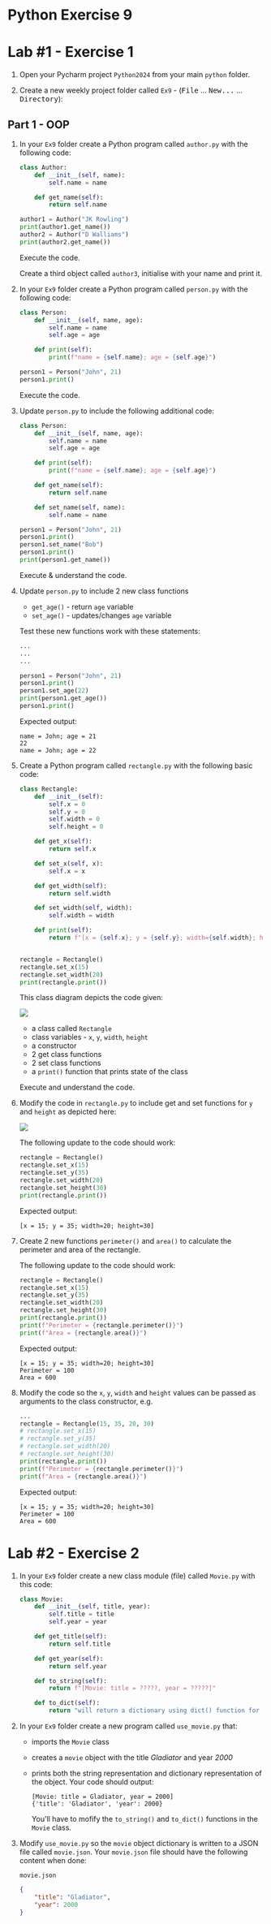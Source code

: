 # Python Exercise 9

# Lab #1 - Exercise 1

1. Open your Pycharm project `Python2024` from your main `python` folder.

1. Create a new weekly project folder called `Ex9` -  (<kbd>File</kbd> ... <kbd>New...</kbd> ... <kbd>Directory</kbd>):

## Part 1 - OOP 

1.  In your `Ex9` folder create a Python program called `author.py` with the following code:

    ```python
    class Author:
        def __init__(self, name):
            self.name = name

        def get_name(self):
            return self.name

    author1 = Author("JK Rowling")
    print(author1.get_name())
    author2 = Author("D Walliams")
    print(author2.get_name())
    ```  
    
    Execute the code.  
    
    Create a third object called `author3`, initialise with your name and print it.

1.  In your `Ex9` folder create a Python program called `person.py` with the following code:

    ```python
    class Person:
        def __init__(self, name, age):
            self.name = name
            self.age = age

        def print(self):
            print(f"name = {self.name}; age = {self.age}")

    person1 = Person("John", 21)
    person1.print()
    ```

    Execute the code. 
    
2.  Update `person.py` to include the following additional code:

    ```python
    class Person:
        def __init__(self, name, age):
            self.name = name
            self.age = age

        def print(self):
            print(f"name = {self.name}; age = {self.age}")

        def get_name(self):
            return self.name

        def set_name(self, name):
            self.name = name

    person1 = Person("John", 21)
    person1.print()
    person1.set_name("Bob")
    person1.print()
    print(person1.get_name())
    ```

    Execute & understand the code. 

1.  Update `person.py` to include 2 new class functions

    - `get_age()`  - return `age` variable
    - `set_age()`  - updates/changes `age` variable


    Test these new functions work with these statements:

    ```python
    ...
    ...
    ...

    person1 = Person("John", 21)
    person1.print()
    person1.set_age(22)
    print(person1.get_age())
    person1.print()    
    ```

    Expected output:
    ```
    name = John; age = 21
    22
    name = John; age = 22
    ```


2.  Create a Python program called `rectangle.py` with the following basic code:    
    
    ```python
    class Rectangle:
        def __init__(self):
            self.x = 0
            self.y = 0
            self.width = 0
            self.height = 0

        def get_x(self):
            return self.x

        def set_x(self, x):
            self.x = x

        def get_width(self):
            return self.width

        def set_width(self, width):
            self.width = width

        def print(self):
            return f"[x = {self.x}; y = {self.y}; width={self.width}; height={self.height}]"


    rectangle = Rectangle()
    rectangle.set_x(15)
    rectangle.set_width(20)
    print(rectangle.print())
    ```  

    This class diagram depicts the code given:

    ![](images/rectangle1.png)

    - a class called `Rectangle`
    - class variables - `x`, `y`, `width`, `height`
    - a constructor
    - 2 get class functions
    - 2 set class functions
    - a `print()` function that prints state of the class
  
    Execute and understand the code.

1.  Modify the code in `rectangle.py` to include get and set functions for `y` and `height` as depicted here:

    ![](images/rectangle2.png)

    The following update to the code should work:

    ```python
    rectangle = Rectangle()
    rectangle.set_x(15)
    rectangle.set_y(35)
    rectangle.set_width(20)
    rectangle.set_height(30)
    print(rectangle.print())
    ```

    Expected output:
    ```
    [x = 15; y = 35; width=20; height=30]
    ```

1.  Create 2 new functions `perimeter()` and `area()` to calculate the perimeter and area of the rectangle.

    The following update to the code should work:

    ```python
    rectangle = Rectangle()
    rectangle.set_x(15)
    rectangle.set_y(35)
    rectangle.set_width(20)
    rectangle.set_height(30)
    print(rectangle.print())
    print(f"Perimeter = {rectangle.perimeter()}")
    print(f"Area = {rectangle.area()}")
    ```

    Expected output:
    ```
    [x = 15; y = 35; width=20; height=30]
    Perimeter = 100
    Area = 600
    ```

1.  Modify the code so the `x`, `y`, `width` and `height` values can be passed as arguments to the class constructor, e.g.

    ```python
    ...
    rectangle = Rectangle(15, 35, 20, 30)
    # rectangle.set_x(15)
    # rectangle.set_y(35)
    # rectangle.set_width(20)
    # rectangle.set_height(30)
    print(rectangle.print())
    print(f"Perimeter = {rectangle.perimeter()}")
    print(f"Area = {rectangle.area()}")
    ```

    Expected output:
    ```
    [x = 15; y = 35; width=20; height=30]
    Perimeter = 100
    Area = 600
    ```

# Lab #2 - Exercise 2

1.  In your `Ex9` folder create a new class module (file) called `Movie.py` with this code:

    ```python 
    class Movie:
        def __init__(self, title, year):
            self.title = title
            self.year = year

        def get_title(self):
            return self.title

        def get_year(self):
            return self.year

        def to_string(self):
            return f"[Movie: title = ?????, year = ?????]"

        def to_dict(self):
            return "will return a dictionary using dict() function for the class variables"
    ```

1.  In your `Ex9` folder create a new program called `use_movie.py` that:
    -   imports the ``Movie`` class
    -   creates a ``movie`` object with the title *Gladiator* and year *2000*
    -   prints both the string representation and dictionary representation of the object.  Your code should output:

        ```
        [Movie: title = Gladiator, year = 2000]
        {'title': 'Gladiator', 'year': 2000}
        ```

        You'll have to mofify the ``to_string()`` and ``to_dict()`` functions in the ``Movie`` class.

1.  Modify `use_movie.py` so the ``movie`` object dictionary is written to a JSON file called ``movie.json``.  Your ``movie.json`` file should have the following content when done:

    ``movie.json``
    ```json
    {
        "title": "Gladiator",
        "year": 2000
    }
    ```

